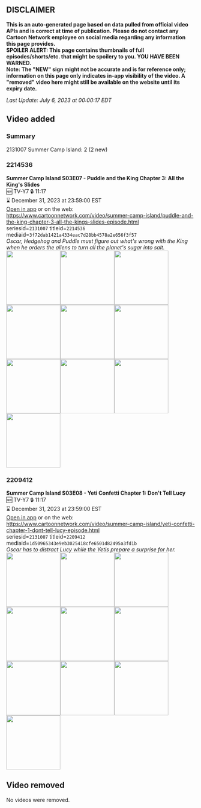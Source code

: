 ## DISCLAIMER
**This is an auto-generated page based on data pulled from official video APIs and is correct at time of publication. Please do not contact any Cartoon Network employee on social media regarding any information this page provides.**  
**SPOILER ALERT: This page contains thumbnails of full episodes/shorts/etc. that might be spoilery to you. YOU HAVE BEEN WARNED.**  
**Note: The "NEW" sign might not be accurate and is for reference only; information on this page only indicates in-app visibility of the video. A "removed" video here might still be available on the website until its expiry date.**  

_Last Update: July 6, 2023 at 00:00:17 EDT_
## Video added
### Summary
2131007 Summer Camp Island: 2 (2 new)  
### 2214536
**Summer Camp Island S03E07 - Puddle and the King Chapter 3: All the King's Slides**  
🆕 TV-Y7 🔒 11:17  
⌛ December 31, 2023 at 23:59:00 EST  
[Open in app](https://cnvideo.sercomkc.org/redirector.html?type=cnapp&seriesid=2131007&titleid=2214536&mediaid=3f72dab1421a4334eac7d28bb4578a2e656f3f57) or on the web: https://www.cartoonnetwork.com/video/summer-camp-island/puddle-and-the-king-chapter-3-all-the-kings-slides-episode.html  
seriesid=`2131007` titleid=`2214536` mediaid=`3f72dab1421a4334eac7d28bb4578a2e656f3f57`  
_Oscar, Hedgehog and Puddle must figure out what's wrong with the King when he orders the aliens to turn all the planet's sugar into salt._  
<a href="https://s3.amazonaws.com/cartoonorchestrator/2214536_001_1280x720.jpg"><img src="https://s3.amazonaws.com/cartoonorchestrator/2214536_001_640x360.jpg" height="144px" /></a><a href="https://s3.amazonaws.com/cartoonorchestrator/2214536_002_1280x720.jpg"><img src="https://s3.amazonaws.com/cartoonorchestrator/2214536_002_640x360.jpg" height="144px" /></a><a href="https://s3.amazonaws.com/cartoonorchestrator/2214536_003_1280x720.jpg"><img src="https://s3.amazonaws.com/cartoonorchestrator/2214536_003_640x360.jpg" height="144px" /></a><a href="https://s3.amazonaws.com/cartoonorchestrator/2214536_004_1280x720.jpg"><img src="https://s3.amazonaws.com/cartoonorchestrator/2214536_004_640x360.jpg" height="144px" /></a><a href="https://s3.amazonaws.com/cartoonorchestrator/2214536_005_1280x720.jpg"><img src="https://s3.amazonaws.com/cartoonorchestrator/2214536_005_640x360.jpg" height="144px" /></a><a href="https://s3.amazonaws.com/cartoonorchestrator/2214536_006_1280x720.jpg"><img src="https://s3.amazonaws.com/cartoonorchestrator/2214536_006_640x360.jpg" height="144px" /></a><a href="https://s3.amazonaws.com/cartoonorchestrator/2214536_007_1280x720.jpg"><img src="https://s3.amazonaws.com/cartoonorchestrator/2214536_007_640x360.jpg" height="144px" /></a><a href="https://s3.amazonaws.com/cartoonorchestrator/2214536_008_1280x720.jpg"><img src="https://s3.amazonaws.com/cartoonorchestrator/2214536_008_640x360.jpg" height="144px" /></a><a href="https://s3.amazonaws.com/cartoonorchestrator/2214536_009_1280x720.jpg"><img src="https://s3.amazonaws.com/cartoonorchestrator/2214536_009_640x360.jpg" height="144px" /></a><a href="https://s3.amazonaws.com/cartoonorchestrator/2214536_010_1280x720.jpg"><img src="https://s3.amazonaws.com/cartoonorchestrator/2214536_010_640x360.jpg" height="144px" /></a>
### 2209412
**Summer Camp Island S03E08 - Yeti Confetti Chapter 1: Don't Tell Lucy**  
🆕 TV-Y7 🔒 11:17  
⌛ December 31, 2023 at 23:59:00 EST  
[Open in app](https://cnvideo.sercomkc.org/redirector.html?type=cnapp&seriesid=2131007&titleid=2209412&mediaid=1d50965343e9eb3025418cfe6501d82495a3fd1b) or on the web: https://www.cartoonnetwork.com/video/summer-camp-island/yeti-confetti-chapter-1-dont-tell-lucy-episode.html  
seriesid=`2131007` titleid=`2209412` mediaid=`1d50965343e9eb3025418cfe6501d82495a3fd1b`  
_Oscar has to distract Lucy while the Yetis prepare a surprise for her._  
<a href="https://s3.amazonaws.com/cartoonorchestrator/2209412_001_1280x720.jpg"><img src="https://s3.amazonaws.com/cartoonorchestrator/2209412_001_640x360.jpg" height="144px" /></a><a href="https://s3.amazonaws.com/cartoonorchestrator/2209412_002_1280x720.jpg"><img src="https://s3.amazonaws.com/cartoonorchestrator/2209412_002_640x360.jpg" height="144px" /></a><a href="https://s3.amazonaws.com/cartoonorchestrator/2209412_003_1280x720.jpg"><img src="https://s3.amazonaws.com/cartoonorchestrator/2209412_003_640x360.jpg" height="144px" /></a><a href="https://s3.amazonaws.com/cartoonorchestrator/2209412_004_1280x720.jpg"><img src="https://s3.amazonaws.com/cartoonorchestrator/2209412_004_640x360.jpg" height="144px" /></a><a href="https://s3.amazonaws.com/cartoonorchestrator/2209412_005_1280x720.jpg"><img src="https://s3.amazonaws.com/cartoonorchestrator/2209412_005_640x360.jpg" height="144px" /></a><a href="https://s3.amazonaws.com/cartoonorchestrator/2209412_006_1280x720.jpg"><img src="https://s3.amazonaws.com/cartoonorchestrator/2209412_006_640x360.jpg" height="144px" /></a><a href="https://s3.amazonaws.com/cartoonorchestrator/2209412_007_1280x720.jpg"><img src="https://s3.amazonaws.com/cartoonorchestrator/2209412_007_640x360.jpg" height="144px" /></a><a href="https://s3.amazonaws.com/cartoonorchestrator/2209412_008_1280x720.jpg"><img src="https://s3.amazonaws.com/cartoonorchestrator/2209412_008_640x360.jpg" height="144px" /></a><a href="https://s3.amazonaws.com/cartoonorchestrator/2209412_009_1280x720.jpg"><img src="https://s3.amazonaws.com/cartoonorchestrator/2209412_009_640x360.jpg" height="144px" /></a><a href="https://s3.amazonaws.com/cartoonorchestrator/2209412_010_1280x720.jpg"><img src="https://s3.amazonaws.com/cartoonorchestrator/2209412_010_640x360.jpg" height="144px" /></a>
## Video removed
No videos were removed.  
